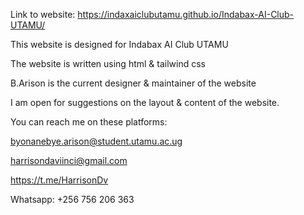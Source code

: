 Link to website:
https://indaxaiclubutamu.github.io/Indabax-AI-Club-UTAMU/

This website is designed for Indabax AI Club UTAMU 

The website is written using html & tailwind css

B.Arison is the current designer & maintainer of the website

I am open for suggestions on the layout & content 
of the website.

You can reach me on these platforms:

byonanebye.arison@student.utamu.ac.ug

harrisondaviinci@gmail.com

https://t.me/HarrisonDv

Whatsapp: +256 756 206 363
